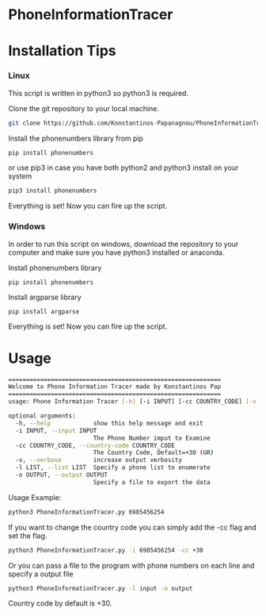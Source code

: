 # PhoneInformationTracer

# Installation Tips

### Linux
This script is written in python3 so python3 is required.

Clone the git repository to your local machine.

```bash
git clone https://github.com/Konstantinos-Papanagnou/PhoneInformationTracer.git
```
Install the phonenumbers library from pip
```bash
pip install phonenumbers
```
or use pip3 in case you have both python2 and python3 install on your system
```bash
pip3 install phonenumbers
```
Everything is set! Now you can fire up the script.
### Windows
In order to run this script on windows, download the repository to your computer and make sure you have python3 installed or anaconda.

Install phonenumbers library
```batch
pip install phonenumbers
```
Install argparse library
```batch
pip install argparse
```

Everything is set! Now you can fire up the script.

# Usage

```bash
============================================================
Welcome to Phone Information Tracer made by Konstantinos Pap
============================================================
usage: Phone Information Tracer [-h] [-i INPUT] [-cc COUNTRY_CODE] [-v] [-l LIST] [-o OUTPUT]

optional arguments:
  -h, --help            show this help message and exit
  -i INPUT, --input INPUT
                        The Phone Number imput to Examine
  -cc COUNTRY_CODE, --country-code COUNTRY_CODE
                        The Country Code, Default=+30 (GR)
  -v, --verbose         increase output verbosity
  -l LIST, --list LIST  Specify a phone list to enumerate
  -o OUTPUT, --output OUTPUT
                        Specify a file to export the data

```

Usage Example:
```bash
python3 PhoneInformationTracer.py 6985456254
```

If you want to change the country code you can simply add the -cc flag and set the flag.
```bash
python3 PhoneInformationTracer.py -i 6985456254 -cc +30
```
Or you can pass a file to the program with phone numbers on each line and specify a output file
```bash
python3 PhoneInformationTracer.py -l input -o output
```
Country code by default is +30.
